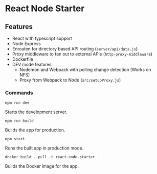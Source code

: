 # React Node Starter

## Features
- React with typescript support
- Node Express
- Enrouten for directory based API routing (`server/api/data.js`)
- Proxy middleware to fan out to external APIs (`http-proxy-middleware`)
- Dockerfile
- DEV mode features
  - Nodemon and Webpack with polling change detection (Works on NFS)
  - Proxy from Webpack to Node (`src/setupProxy.js`)
    
### Commands

```shell
npm run dev
```
Starts the development server.

```shell
npm run build
```
Builds the app for production.

```shell
npm start
```
Runs the built app in production mode.

```shell
docker build --pull -t react-node-starter .
```
Builds the Docker image for the app.